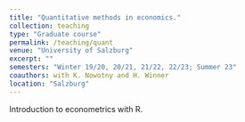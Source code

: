 ```yaml
---
title: "Quantitative methods in economics."
collection: teaching
type: "Graduate course"
permalink: /teaching/quant
venue: "University of Salzburg"
excerpt: ""
semesters: "Winter 19/20, 20/21, 21/22, 22/23; Summer 23"
coauthors: with K. Nowotny and H. Winner
location: "Salzburg"
---
```


Introduction to econometrics with R.
